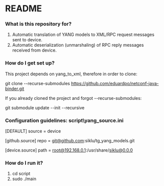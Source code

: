 # README #

### What is this repository for? ###
1. Automatic translation of YANG models to XML/RPC request messages sent to device. 
2. Automatic deserialization (unmarshaling) of RPC reply messages received from device.


### How do I get set up? ###
This project depends on yang_to_xml, therefore in order to clone:

git clone --recurse-submodules https://github.com/eduardpo/netconf-java-binder.git

If you already cloned the project and forgot --recurse-submodules:

git submodule update --init --recursive


### Configuration guidelines: script\yang_source.ini ###
[DEFAULT]
source = device

[github.source]
repo = git@github.com:siklu/tg_yang_models.git

[device.source]
path = root@192.168.0.1:/usr/share/siklu@0.0.0


### How do I run it? ###
1. cd script
2. sudo ./main
